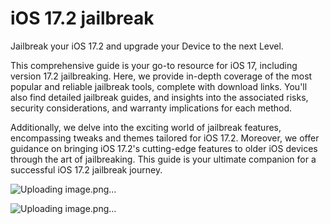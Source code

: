 # iOS 17.2 jailbreak

Jailbreak your iOS 17.2 and upgrade your Device to the next Level.

This comprehensive guide is your go-to resource for iOS 17, including version 17.2  jailbreaking. Here, we provide in-depth coverage of the most popular and reliable jailbreak tools, complete with download links. You'll also find detailed jailbreak guides, and insights into the associated risks, security considerations, 
and warranty implications for each method.

Additionally, we delve into the exciting world of jailbreak features, encompassing tweaks and themes tailored for iOS 17.2. Moreover, we offer guidance on bringing iOS 17.2's cutting-edge features to older iOS devices through the art of jailbreaking. 
This guide is your ultimate companion for a successful iOS 17.2 jailbreak journey.

![Uploading image.png…]()

![Uploading image.png…]()



